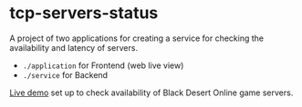 # tcp-servers-status

A project of two applications for creating a service for checking the availability and latency of servers. 
- `./application` for Frontend (web live view)
- `./service` for Backend

[Live demo](https://bdo.rmdir.dev/) set up to check availability of Black Desert Online game servers.
